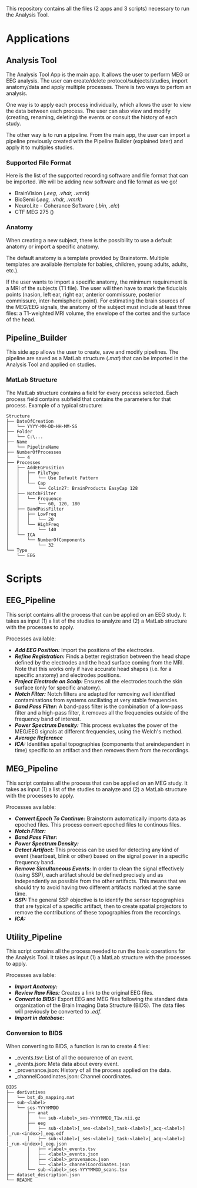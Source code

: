 This repository contains all the files (2 apps and 3 scripts) necessary to run the Analysis Tool.

# Applications
## Analysis Tool
The Analysis Tool App is the main app. It allows the user to perform MEG or EEG analysis. The user can create/delete protocol/subjects/studies, import anatomy/data and apply multiple processes. There is two ways to perfom an analysis. 

One way is to apply each process individually, which allows the user to view the data between each process. The user can also view and modify (creating, renaming, deleting) the events or consult the history of each study.

The other way is to run a pipeline. From the main app, the user can import a pipeline previously created with the Pipeline Builder (explained later) and apply it to multiples studies.

### Supported File Format
Here is the list of the supported recording software and file format that can be imported. We will be adding new software and file format as we go!
- BrainVision (*.eeg, .vhdr, .vmrk*)
- BioSemi (*.eeg, .vhdr, .vmrk*)
- NeuroLite - Coherance Software (*.bin, .elc*)
- CTF MEG 275 ()

### Anatomy
When creating a new subject, there is the possibility to use a default anatomy or import a specific anatomy. 

The default anatomy is a template provided by Brainstorm. Multiple templates are available (template for babies, children, young adults, adults, etc.). 

If the user wants to import a specific anatomy, the minimum requirement is a MRI of the subjects (T1 file). The user will then have to mark the fiducials points (nasion, left ear, right ear, anterior commissure, posterior commissure, inter-hemispheric point).
For estimating the brain sources of the MEG/EEG signals, the anatomy of the subject must include at least three files: a T1-weighted MRI volume, the envelope of the cortex and the surface of the head.

## Pipeline_Builder
This side app allows the user to create, save and modify pipelines. The pipeline are saved as a MatLab structure (*.mat*) that can be imported in the Analysis Tool and applied on studies. 

### MatLab Structure
The MatLab structure contains a field for every process selected. Each process field contains subfield that contains the parameters for that process.
Example of a typical structure:
```
Structure
├── DateOfCreation
│   └── YYYY-MM-DD-HH-MM-SS
├── Folder
│   └── C:\...
├── Name
│   └── PipelineName
├── NumberOfProcesses
│   └── 4
├── Processes
│   ├── AddEEGPosition
│   │   ├── FileType
│   │   │   └── Use Default Pattern
│   │   └── Cap
│   │       └── Colin27: BrainProducts EasyCap 128
│   ├── NotchFilter
│   │   └── Frequence
│   │       └── 60, 120, 180
│   ├── BandPassFilter
│   │   ├── LowFreq
│   │   │   └── 20
│   │   └── HighFreq
│   │       └── 140
│   └── ICA
│       └── NumberOfComponents
│           └── 32
└── Type
    └── EEG 
```

# Scripts
## EEG_Pipeline
This script contains all the process that can be applied on an EEG study. It takes as input (1) a list of the studies to analyze and (2) a MatLab structure with the processes to apply.

Processes available:
- _**Add EEG Position:**_ Import the positions of the electrodes.
- _**Refine Registration:**_ Finds a better registration between the head shape defined by the electrodes and the head surface coming from the MRI. Note that this works only if have accurate head shapes (i.e. for a specific anatomy) and electrodes positions.
- _**Project Electrode on Scalp:**_ Ensures all the electrodes touch the skin surface (only for specific anatomy).
- _**Notch Filter:**_ Notch filters are adapted for removing well identified contaminations from systems oscillating at very stable frequencies.
- _**Band Pass Filter:**_ A band-pass filter is the combination of a low-pass filter and a high-pass filter, it removes all the frequencies outside of the frequency band of interest.
- _**Power Spectrum Density:**_ This process evaluates the power of the MEG/EEG signals at different frequencies, using the Welch's method.
- _**Average Reference**_
- _**ICA:**_ Identifies spatial topographies (components that areindependent in time) specific to an artifact and then removes them from the recordings.

## MEG_Pipeline
This script contains all the process that can be applied on an MEG study. It takes as input (1) a list of the studies to analyze and (2) a MatLab structure with the processes to apply.

Processes available:
- _**Convert Epoch To Continue:**_ Brainstorm automatically imports data as epoched files. This process convert epoched files to continous files.
- _**Notch Filter:**_
- _**Band Pass Filter:**_
- _**Power Spectrum Density:**_
- _**Detect Artifact:**_ This process can be used for detecting any kind of event (heartbeat, blink or other) based on the signal power in a specific frequency band.
- _**Remove Simultaneous Events:**_ In order to clean the signal effectively (using SSP), each artifact should be defined precisely and as independently as possible from the other artifacts. This means that we should try to avoid having two different artifacts marked at the same time.
- _**SSP:**_ The general SSP objective is to identify the sensor topographies that are typical of a specific artifact, then to create spatial projectors to remove the contributions of these topographies from the recordings.
- _**ICA:**_

## Utility_Pipeline
This script contains all the process needed to run the basic operations for the Analysis Tool. It takes as input (1) a MatLab structure with the processes to apply.

Processes available:
- _**Import Anatomy:**_ 
- _**Review Raw Files:**_ Creates a link to the original EEG files.
- _**Convert to BIDS:**_ Export EEG and MEG files following the standard data organization of the Brain Imaging Data Structure (BIDS). The data files will previously be converted to *.edf*.
- _**Import in database:**_ 

### Conversion to BIDS
When converting to BIDS, a function is ran to create 4 files:
- <label>_events.tsv: List of all the occurence of an event.
- <label>_events.json: Meta data about every event.
- <label>_provenance.json: History of all the process applied on the data.
- <label>_channelCoordinates.json: Channel coordinates.
```
BIDS
├── derivatives
│   └── bst_db_mapping.mat
├── sub-<label>
│   └── ses-YYYYMMDD
│       ├── anat
│       │   └── sub-<label>_ses-YYYYMMDD_T1w.nii.gz
│       ├── eeg
│       │   ├── sub-<label>[_ses-<label>]_task-<label>[_acq-<label>][_run-<index>]_eeg.edf
│       │   ├── sub-<label>[_ses-<label>]_task-<label>[_acq-<label>][_run-<index>]_eeg.json
│       │   ├── <label>_events.tsv
│       │   ├── <label>_events.json
│       │   ├── <label>_provenance.json
│       │   └── <label>_channelCoordinates.json
│       └── sub-<label>_ses-YYYYMMDD_scans.tsv
├── dataset_description.json
└── README
```
